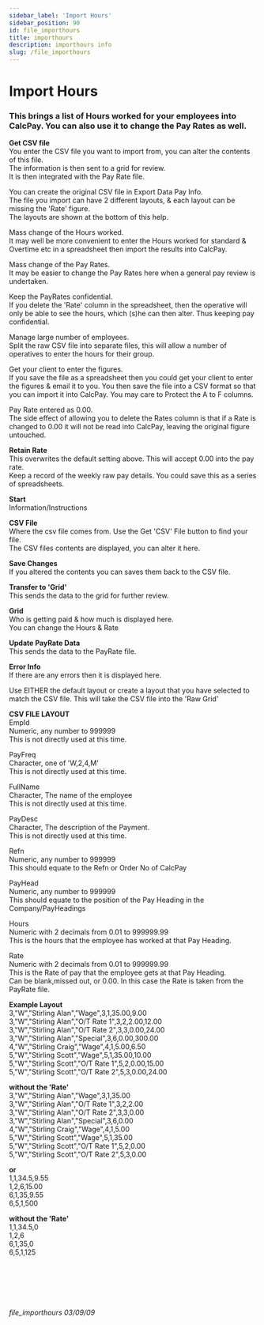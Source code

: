 ```yaml
---
sidebar_label: 'Import Hours'
sidebar_position: 90
id: file_importhours
title: importhours
description: importhours info
slug: /file_importhours
---
```


# Import Hours

### This brings a list of Hours worked for your employees into CalcPay.  You can also use it to change the Pay Rates as well.
**Get CSV file**  
You enter the CSV file you want to import from, you can alter the contents of this file.  
The information is then sent to a grid for review.  
It is then integrated with the Pay Rate file.

You can create the original CSV file in Export Data Pay Info.  
The file you import can have 2 different layouts, & each layout can be missing the 'Rate' figure.  
The layouts are shown at the bottom of this help.


Mass change of the Hours worked.  
It may well be more convenient to enter the Hours worked for standard & Overtime etc in a spreadsheet then import the results into CalcPay.

Mass change of the Pay Rates.  
It may be easier to change the Pay Rates here when a general pay review is undertaken.

Keep the PayRates confidential.  
If you delete the 'Rate' column in the spreadsheet, then the operative will only be able to see the hours, which (s)he can then alter. Thus keeping pay confidential.

Manage large number of employees.  
Split the raw CSV file into separate files, this will allow a number of  operatives to enter the hours for their group.

Get your client to enter the figures.  
If you save the file as a spreadsheet then you could get your client to enter the figures & email it to you. You then save the file into a CSV format so that you can import it into CalcPay. You may care to Protect the A to F columns.

Pay Rate entered as 0.00.  
The side effect of allowing you to delete the Rates column is that if a Rate is changed to 0.00 it will not be read into CalcPay, leaving the original figure untouched.

**Retain Rate**  
This overwrites the default setting above. This will accept 0.00 into the pay rate.  
Keep a record of the weekly raw pay details.
You could save this as a series of spreadsheets.

**Start**  
Information/Instructions

**CSV File**  
Where the csv file comes from. Use the Get 'CSV' File  button  to find your file.  
The CSV files contents are displayed, you can alter it here.

**Save  Changes**  
If you altered the contents you can saves them back to the CSV file.

**Transfer to 'Grid'**  
This sends the data to the grid for further review.

**Grid**  
Who is getting paid & how much is displayed here.\
You can change the Hours & Rate

**Update PayRate Data**  
This sends the data to the PayRate file.

**Error Info**  
If there are any errors then it is displayed here.

Use EITHER the default layout or create a layout that you have selected to match the CSV file.
This will take the CSV file into the 'Raw Grid'

**CSV FILE LAYOUT**  
EmpId  
    Numeric,  any number to 999999  
    This is not directly used at this time.

PayFreq  
    Character,  one of 'W,2,4,M'  
    This is not directly used at this time.

FullName  
    Character,  The name of the employee  
    This is not directly used at this time.

PayDesc  
    Character,  The description of the Payment.  
    This is not directly used at this time.

Refn  
    Numeric,  any number to 999999  
    This should equate to the Refn or Order No of CalcPay

PayHead  
    Numeric,  any number to 999999  
    This should equate to the position of the Pay Heading in the
    Company/PayHeadings

Hours  
    Numeric with 2 decimals from 0.01 to 999999.99  
    This is the hours that the employee has worked at that Pay Heading.

Rate  
    Numeric with 2 decimals from 0.01 to 999999.99  
    This is the Rate of pay that the employee gets at that Pay Heading.  
    Can be blank,missed out, or 0.00. In this case the Rate is taken from the PayRate file.
  

**Example Layout**  
3,"W","Stirling Alan","Wage",3,1,35.00,9.00  
3,"W","Stirling Alan","O/T Rate 1",3,2,2.00,12.00  
3,"W","Stirling Alan","O/T Rate 2",3,3,0.00,24.00  
3,"W","Stirling Alan","Special",3,6,0.00,300.00  
4,"W","Stirling Craig","Wage",4,1,5.00,6.50  
5,"W","Stirling Scott","Wage",5,1,35.00,10.00  
5,"W","Stirling Scott","O/T Rate 1",5,2,0.00,15.00  
5,"W","Stirling Scott","O/T Rate 2",5,3,0.00,24.00  

**without the 'Rate'**  
3,"W","Stirling Alan","Wage",3,1,35.00  
3,"W","Stirling Alan","O/T Rate 1",3,2,2.00  
3,"W","Stirling Alan","O/T Rate 2",3,3,0.00  
3,"W","Stirling Alan","Special",3,6,0.00  
4,"W","Stirling Craig","Wage",4,1,5.00  
5,"W","Stirling Scott","Wage",5,1,35.00  
5,"W","Stirling Scott","O/T Rate 1",5,2,0.00  
5,"W","Stirling Scott","O/T Rate 2",5,3,0.00  

**or**  
1,1,34.5,9.55  
1,2,6,15.00  
6,1,35,9.55  
6,5,1,500  

**without the 'Rate'**  
1,1,34.5,0  
1,2,6  
6,1,35,0  
6,5,1,125  
<br/>
<br/>
<br/>
<br/>
<br/>
###### file_importhours 03/09/09